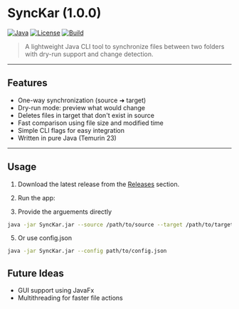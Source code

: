 #  SyncKar (1.0.0)

[![Java](https://img.shields.io/badge/Java-Temurin%2023-blue)](https://adoptium.net/en-GB/)
[![License](https://img.shields.io/badge/License-MIT-green.svg)](LICENSE)
[![Build](https://img.shields.io/badge/build-passing-brightgreen)]()

> A lightweight Java CLI tool to synchronize files between two folders with dry-run support and change detection.

---

##  Features

-  One-way synchronization (source ➜ target)
-  Dry-run mode: preview what would change
-  Deletes files in target that don't exist in source
-  Fast comparison using file size and modified time
-  Simple CLI flags for easy integration
-  Written in pure Java (Temurin 23)
  
---

## Usage

1. Download the latest release from the [Releases](https://github.com/pranjalg05/SyncKar/releases) section.
2. Run the app:
   
3. Provide the arguements directly
   
```bash
java -jar SyncKar.jar --source /path/to/source --target /path/to/target --dryrun
```
   
5. Or use config.json
   
```bash
java -jar SyncKar.jar --config path/to/config.json
```
   

## Future Ideas

- GUI support using JavaFx
- Multithreading for faster file actions



